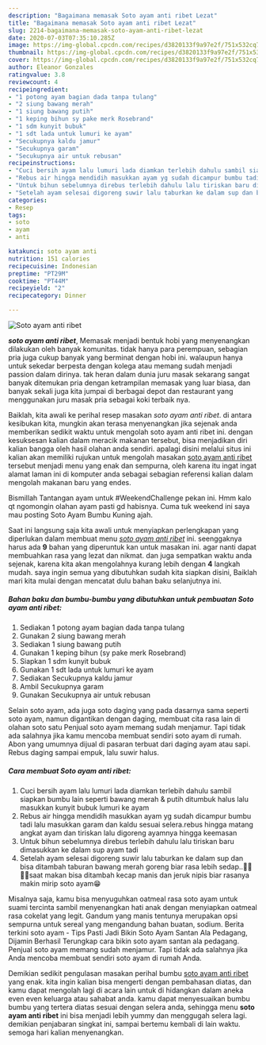 ```yaml
---
description: "Bagaimana memasak Soto ayam anti ribet Lezat"
title: "Bagaimana memasak Soto ayam anti ribet Lezat"
slug: 2214-bagaimana-memasak-soto-ayam-anti-ribet-lezat
date: 2020-07-03T07:35:10.285Z
image: https://img-global.cpcdn.com/recipes/d3820133f9a97e2f/751x532cq70/soto-ayam-anti-ribet-foto-resep-utama.jpg
thumbnail: https://img-global.cpcdn.com/recipes/d3820133f9a97e2f/751x532cq70/soto-ayam-anti-ribet-foto-resep-utama.jpg
cover: https://img-global.cpcdn.com/recipes/d3820133f9a97e2f/751x532cq70/soto-ayam-anti-ribet-foto-resep-utama.jpg
author: Eleanor Gonzales
ratingvalue: 3.8
reviewcount: 4
recipeingredient:
- "1 potong ayam bagian dada tanpa tulang"
- "2 siung bawang merah"
- "1 siung bawang putih"
- "1 keping bihun sy pake merk Rosebrand"
- "1 sdm kunyit bubuk"
- "1 sdt lada untuk lumuri ke ayam"
- "Secukupnya kaldu jamur"
- "Secukupnya garam"
- "Secukupnya air untuk rebusan"
recipeinstructions:
- "Cuci bersih ayam lalu lumuri lada diamkan terlebih dahulu sambil siapkan bumbu lain seperti bawang merah &amp; putih ditumbuk halus lalu masukkan kunyit bubuk lumuri ke ayam"
- "Rebus air hingga mendidih masukkan ayam yg sudah dicampur bumbu tadi lalu masukkan garam dan kaldu sesuai selera.rebus hingga matang angkat ayam dan tiriskan lalu digoreng ayamnya hingga keemasan"
- "Untuk bihun sebelumnya direbus terlebih dahulu lalu tiriskan baru dimasukkan ke dalam sup ayam tadi"
- "Setelah ayam selesai digoreng suwir lalu taburkan ke dalam sup dan bisa ditambah taburan bawang merah goreng biar rasa lebih sedap..👌🏻👌🏻saat makan bisa ditambah kecap manis dan jeruk nipis biar rasanya makin mirip soto ayam😁"
categories:
- Resep
tags:
- soto
- ayam
- anti

katakunci: soto ayam anti 
nutrition: 151 calories
recipecuisine: Indonesian
preptime: "PT29M"
cooktime: "PT44M"
recipeyield: "2"
recipecategory: Dinner

---
```



![Soto ayam anti ribet](https://img-global.cpcdn.com/recipes/d3820133f9a97e2f/751x532cq70/soto-ayam-anti-ribet-foto-resep-utama.jpg)

<b><i>soto ayam anti ribet</i></b>, Memasak menjadi bentuk hobi yang menyenangkan dilakukan oleh banyak komunitas. tidak hanya para perempuan, sebagian pria juga cukup banyak yang berminat dengan hobi ini. walaupun hanya untuk sekedar berpesta dengan kolega atau memang sudah menjadi passion dalam dirinya. tak heran dalam dunia juru masak sekarang sangat banyak ditemukan pria dengan ketrampilan memasak yang luar biasa, dan banyak sekali juga kita jumpai di berbagai depot dan restaurant yang menggunakan juru masak pria sebagai koki terbaik nya.

Baiklah, kita awali ke perihal resep masakan <i>soto ayam anti ribet</i>. di antara kesibukan kita, mungkin akan terasa menyenangkan jika sejenak anda memberikan sedikit waktu untuk mengolah soto ayam anti ribet ini. dengan kesuksesan kalian dalam meracik makanan tersebut, bisa menjadikan diri kalian bangga oleh hasil olahan anda sendiri. apalagi disini melalui situs ini kalian akan memiliki rujukan untuk mengolah masakan <u>soto ayam anti ribet</u> tersebut menjadi menu yang enak dan sempurna, oleh karena itu ingat ingat alamat laman ini di komputer anda sebagai sebagian referensi kalian dalam mengolah makanan baru yang endes.

Bismillah Tantangan ayam untuk #WeekendChallenge pekan ini. Hmm kalo qt ngomongin olahan ayam pasti gd habisnya. Cuma tuk weekend ini saya mau posting Soto Ayam Bumbu Kuning ajah.


Saat ini langsung saja kita awali untuk menyiapkan perlengkapan yang diperlukan dalam membuat menu <u><i>soto ayam anti ribet</i></u> ini. seenggaknya harus ada <b>9</b> bahan yang diperuntuk kan untuk masakan ini. agar nanti dapat membuahkan rasa yang lezat dan nikmat. dan juga sempatkan waktu anda sejenak, karena kita akan mengolahnya kurang lebih dengan <b>4</b> langkah mudah. saya ingin semua yang dibutuhkan sudah kita siapkan disini, Baiklah mari kita mulai dengan mencatat dulu bahan baku selanjutnya ini.

<!--inarticleads1-->

##### Bahan baku dan bumbu-bumbu yang dibutuhkan untuk pembuatan Soto ayam anti ribet:

1. Sediakan 1 potong ayam bagian dada tanpa tulang
1. Gunakan 2 siung bawang merah
1. Sediakan 1 siung bawang putih
1. Gunakan 1 keping bihun (sy pake merk Rosebrand)
1. Siapkan 1 sdm kunyit bubuk
1. Gunakan 1 sdt lada untuk lumuri ke ayam
1. Sediakan Secukupnya kaldu jamur
1. Ambil Secukupnya garam
1. Gunakan Secukupnya air untuk rebusan


Selain soto ayam, ada juga soto daging yang pada dasarnya sama seperti soto ayam, namun digantikan dengan daging, membuat cita rasa lain di olahan soto satu Penjual soto ayam memang sudah menjamur. Tapi tidak ada salahnya jika kamu mencoba membuat sendiri soto ayam di rumah. Abon yang umumnya dijual di pasaran terbuat dari daging ayam atau sapi. Rebus daging sampai empuk, lalu suwir halus. 

<!--inarticleads2-->

##### Cara membuat Soto ayam anti ribet:

1. Cuci bersih ayam lalu lumuri lada diamkan terlebih dahulu sambil siapkan bumbu lain seperti bawang merah &amp; putih ditumbuk halus lalu masukkan kunyit bubuk lumuri ke ayam
1. Rebus air hingga mendidih masukkan ayam yg sudah dicampur bumbu tadi lalu masukkan garam dan kaldu sesuai selera.rebus hingga matang angkat ayam dan tiriskan lalu digoreng ayamnya hingga keemasan
1. Untuk bihun sebelumnya direbus terlebih dahulu lalu tiriskan baru dimasukkan ke dalam sup ayam tadi
1. Setelah ayam selesai digoreng suwir lalu taburkan ke dalam sup dan bisa ditambah taburan bawang merah goreng biar rasa lebih sedap..👌🏻👌🏻saat makan bisa ditambah kecap manis dan jeruk nipis biar rasanya makin mirip soto ayam😁


Misalnya saja, kamu bisa menyuguhkan oatmeal rasa soto ayam untuk suami tercinta sambil menyenangkan hati anak dengan menyiapkan oatmeal rasa cokelat yang legit. Gandum yang manis tentunya merupakan opsi sempurna untuk sereal yang mengandung bahan buatan, sodium. Berita terkini soto ayam - Tips Pasti Jadi Bikin Soto Ayam Santan Ala Pedagang, Dijamin Berhasil Terungkap cara bikin soto ayam santan ala pedagang. Penjual soto ayam memang sudah menjamur. Tapi tidak ada salahnya jika Anda mencoba membuat sendiri soto ayam di rumah Anda. 

Demikian sedikit pengulasan masakan perihal bumbu <u>soto ayam anti ribet</u> yang enak. kita ingin kalian bisa mengerti dengan pembahasan diatas, dan kamu dapat mengolah lagi di acara lain untuk di hidangkan dalam aneka even even keluarga atau sahabat anda. kamu dapat menyesuaikan bumbu bumbu yang tertera diatas sesuai dengan selera anda, sehingga menu <b>soto ayam anti ribet</b> ini bisa menjadi lebih yummy dan menggugah selera lagi. demikian penjabaran singkat ini, sampai bertemu kembali di lain waktu. semoga hari kalian menyenangkan.
